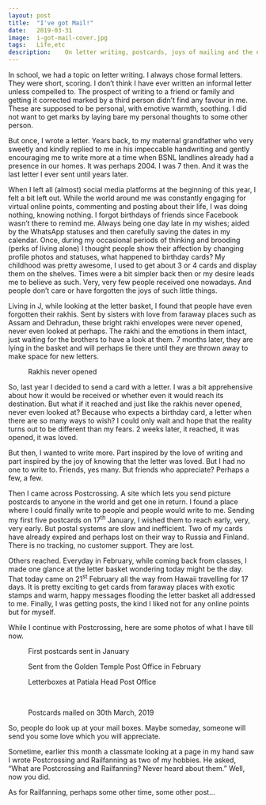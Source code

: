 ```yaml
---
layout: post
title:	"I've got Mail!"
date:	2019-03-31
image:	i-got-mail-cover.jpg
tags:	Life,etc
description:	On letter writing, postcards, joys of mailing and the excitement of hearing the postman's bell.
---
```


<p class="intro"><span class="dropcap">I</span>n school, we had a topic on letter writing. I always chose formal letters. They were short, scoring. I don’t think I have ever written an informal letter unless compelled to. The prospect of writing to a friend or family and getting it corrected marked by a third person didn’t find any favour in me. These are supposed to be personal, with emotive warmth, soothing. I did not want to get marks by laying bare my personal thoughts to some other person.</p>

But once, I wrote a letter. Years back, to my maternal grandfather who very sweetly and kindly replied to me in his impeccable handwriting and gently encouraging me to write more at a time when BSNL landlines already had a presence in our homes. It was perhaps 2004. I was 7 then. And it was the last letter I ever sent until years later.

When I left all (almost) social media platforms at the beginning of this year, I felt a bit left out. While the world around me was constantly engaging for virtual online points, commenting and posting about their life, I was doing nothing, knowing nothing. I forgot birthdays of friends since Facebook wasn’t there to remind me. Always being one day late in my wishes; aided by the WhatsApp statuses and then carefully saving the dates in my calendar. Once, during my occasional periods of thinking and brooding (perks of living alone) I thought people show their affection by changing profile photos and statuses, what happened to birthday cards? My childhood was pretty awesome, I used to get about 3 or 4 cards and display them on the shelves. Times were a bit simpler back then or my desire leads me to believe as such. Very, very few people received one nowadays. And people don’t care or have forgotten the joys of such little things.

Living in J, while looking at the letter basket, I found that people have even forgotten their rakhis. Sent by sisters with love from faraway places such as Assam and Dehradun, these bright rakhi envelopes were never opened, never even looked at perhaps. The rakhi and the emotions in them intact, just waiting for the brothers to have a look at them. 7 months later, they are lying in the basket and will perhaps lie there until they are thrown away to make space for new letters.

<figure>
	<img src="{{ '/assets/img/i-got-mail-2.jpg' | prepend: site.baseurl }}" alt=""> 
	<figcaption>Rakhis never opened</figcaption>
</figure>


So, last year I decided to send a card with a letter. I was a bit apprehensive about how it would be received or whether even it would reach its destination. But what if it reached and just like the rakhis never opened, never even looked at? Because who expects a birthday card, a letter when there are so many ways to wish? I could only wait and hope that the reality turns out to be different than my fears. 2 weeks later, it reached, it was opened, it was loved.

But then, I wanted to write more. Part inspired by the love of writing and part inspired by the joy of knowing that the letter was loved. But I had no one to write to. Friends, yes many. But friends who appreciate? Perhaps a few, a few.

Then I came across Postcrossing. A site which lets you send picture postcards to anyone in the world and get one in return. I found a place where I could finally write to people and people would write to me. Sending my first five postcards on 17<sup>th</sup> January, I wished them to reach early, very, very early. But postal systems are slow and inefficient. Two of my cards have already expired and perhaps lost on their way to Russia and Finland. There is no tracking, no customer support. They are lost.

Others reached. Everyday in February, while coming back from classes, I made one glance at the letter basket wondering today might be the day. That today came on 21<sup>st</sup> February all the way from Hawaii travelling for 17 days. It is pretty exciting to get cards from faraway places with exotic stamps and warm, happy messages flooding the letter basket all addressed to me. Finally, I was getting posts, the kind I liked not for any online points but for myself.

While I continue with Postcrossing, here are some photos of what I have till now.

<figure>
	<img src="{{ '/assets/img/i-got-mail-1.jpg' | prepend: site.baseurl }}" alt=""> 
	<figcaption>First postcards sent in January</figcaption>
</figure>

<figure>
	<img src="{{ '/assets/img/i-got-mail-3.jpg' | prepend: site.baseurl }}" alt=""> 
	<figcaption>Sent from the Golden Temple Post Office in February</figcaption>
</figure>

<figure>
	<img src="{{ '/assets/img/i-got-mail-4.jpg' | prepend: site.baseurl }}" alt=""> 
	<figcaption>Letterboxes at Patiala Head Post Office</figcaption>
</figure>

<img src="{{ '/assets/img/i-got-mail-5.jpg' | prepend: site.baseurl }}" alt=""> 

<img src="{{ '/assets/img/i-got-mail-6.jpg' | prepend: site.baseurl }}" alt=""> 

<img src="{{ '/assets/img/i-got-mail-7.jpg' | prepend: site.baseurl }}" alt=""> 

<img src="{{ '/assets/img/i-got-mail-8.jpg' | prepend: site.baseurl }}" alt=""> 

<img src="{{ '/assets/img/i-got-mail-9.jpg' | prepend: site.baseurl }}" alt=""> 

<figure>
	<img src="{{ '/assets/img/i-got-mail-10.jpg' | prepend: site.baseurl }}" alt=""> 
	<figcaption>Postcards mailed on 30th March, 2019</figcaption>
</figure>

So, people do look up at your mail boxes. Maybe someday, someone will send you some love which you will appreciate.

Sometime, earlier this month a classmate looking at a page in my hand saw I wrote Postcrossing and Railfanning as two of my hobbies. He asked, “What are Postcrossing and Railfanning? Never heard about them.” Well, now you did.

As for Railfanning, perhaps some other time, some other post…
